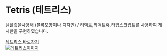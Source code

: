 
# Tetris (테트리스)
템플릿을사용해 (블록모양이나 디자인) / 리액트,리액트훅,타입스크립트를 사용하여 게시판을 구현하였습니다.


[테트리스 바로가기](http://igh05001.cafe24.com/guestbook.jsp)
<br>
[![테트리스이미지](https://github.com/bonggil-tech/tetris_source/blob/main/tetris.PNG)](http://igh05001.cafe24.com/guestbook.jsp)
